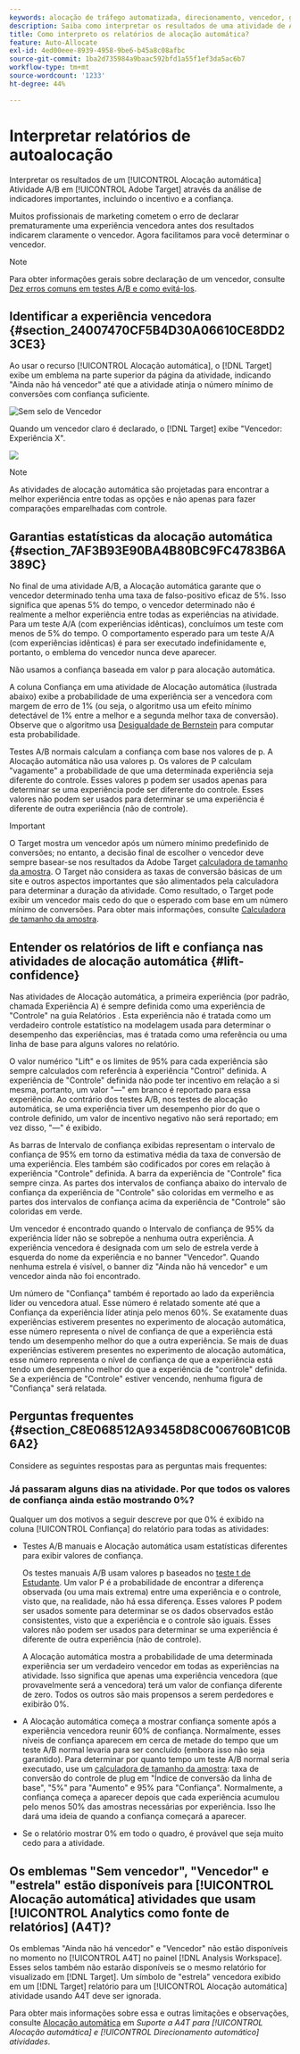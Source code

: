 ```yaml
---
keywords: alocação de tráfego automatizada, direcionamento, vencedor, garantia estatística, confiança, determinar vencedor, aumento, confiança, padrão, experiência padrão, alocação automática, alocação automática
description: Saiba como interpretar os resultados de uma atividade de Alocação automática A/B no Adobe [!DNL Target] através da análise de indicadores importantes, incluindo o incentivo e a confiança.
title: Como interpreto os relatórios de alocação automática?
feature: Auto-Allocate
exl-id: 4ed00eee-8939-4958-9be6-b45a8c08afbc
source-git-commit: 1ba2d735984a9baac592bfd1a55f1ef3da5ac6b7
workflow-type: tm+mt
source-wordcount: '1233'
ht-degree: 44%

---
```


# Interpretar relatórios de autoalocação

Interpretar os resultados de um [!UICONTROL Alocação automática] Atividade A/B em [!UICONTROL Adobe Target] através da análise de indicadores importantes, incluindo o incentivo e a confiança.

Muitos profissionais de marketing cometem o erro de declarar prematuramente uma experiência vencedora antes dos resultados indicarem claramente o vencedor. Agora facilitamos para você determinar o vencedor.

>[!NOTE]
>
>Para obter informações gerais sobre declaração de um vencedor, consulte [Dez erros comuns em testes A/B e como evitá-los](/help/c-activities/t-test-ab/common-ab-testing-pitfalls.md).

## Identificar a experiência vencedora {#section_24007470CF5B4D30A06610CE8DD23CE3}

Ao usar o recurso [!UICONTROL Alocação automática], o [!DNL Target] exibe um emblema na parte superior da página da atividade, indicando &quot;Ainda não há vencedor&quot; até que a atividade atinja o número mínimo de conversões com confiança suficiente.

![Sem selo de Vencedor](/help/c-activities/automated-traffic-allocation/assets/no-winner.png)

Quando um vencedor claro é declarado, o [!DNL Target] exibe &quot;Vencedor: Experiência X&quot;.

![](assets/winner.png)

>[!NOTE]
>
>As atividades de alocação automática são projetadas para encontrar a melhor experiência entre todas as opções e não apenas para fazer comparações emparelhadas com controle.

## Garantias estatísticas da alocação automática {#section_7AF3B93E90BA4B80BC9FC4783B6A389C}

No final de uma atividade A/B, a Alocação automática garante que o vencedor determinado tenha uma taxa de falso-positivo eficaz de 5%. Isso significa que apenas 5% do tempo, o vencedor determinado não é realmente a melhor experiência entre todas as experiências na atividade. Para um teste A/A (com experiências idênticas), concluímos um teste com menos de 5% do tempo. O comportamento esperado para um teste A/A (com experiências idênticas) é para ser executado indefinidamente e, portanto, o emblema do vencedor nunca deve aparecer.

Não usamos a confiança baseada em valor p para alocação automática.

A coluna Confiança em uma atividade de Alocação automática (ilustrada abaixo) exibe a probabilidade de uma experiência ser a vencedora com margem de erro de 1% (ou seja, o algoritmo usa um efeito mínimo detectável de 1% entre a melhor e a segunda melhor taxa de conversão). Observe que o algoritmo usa [Desigualdade de Bernstein](https://en.wikipedia.org/wiki/Bernstein_inequalities_%28probability_theory%29) para computar esta probabilidade.

Testes A/B normais calculam a confiança com base nos valores de p. A Alocação automática não usa valores p. Os valores de P calculam &quot;vagamente&quot; a probabilidade de que uma determinada experiência seja diferente do controle. Esses valores p podem ser usados apenas para determinar se uma experiência pode ser diferente do controle. Esses valores não podem ser usados para determinar se uma experiência é diferente de outra experiência (não de controle).

>[!IMPORTANT]
>
>O Target mostra um vencedor após um número mínimo predefinido de conversões; no entanto, a decisão final de escolher o vencedor deve sempre basear-se nos resultados da Adobe Target [calculadora de tamanho da amostra](https://experienceleague.adobe.com/tools/calculator/testcalculator.html?lang=pt-BR). O Target não considera as taxas de conversão básicas de um site e outros aspectos importantes que são alimentados pela calculadora para determinar a duração da atividade. Como resultado, o Target pode exibir um vencedor mais cedo do que o esperado com base em um número mínimo de conversões. Para obter mais informações, consulte [Calculadora de tamanho da amostra](/help/c-activities/t-test-ab/sample-size-determination.md#section_6B8725BD704C4AFE939EF2A6B6E834E6).

## Entender os relatórios de lift e confiança nas atividades de alocação automática {#lift-confidence}

Nas atividades de Alocação automática, a primeira experiência (por padrão, chamada Experiência A) é sempre definida como uma experiência de &quot;Controle&quot; na guia Relatórios . Esta experiência não é tratada como um verdadeiro controle estatístico na modelagem usada para determinar o desempenho das experiências, mas é tratada como uma referência ou uma linha de base para alguns valores no relatório.

O valor numérico &quot;Lift&quot; e os limites de 95% para cada experiência são sempre calculados com referência à experiência &quot;Control&quot; definida. A experiência de &quot;Controle&quot; definida não pode ter incentivo em relação a si mesma, portanto, um valor &quot;—&quot; em branco é reportado para essa experiência. Ao contrário dos testes A/B, nos testes de alocação automática, se uma experiência tiver um desempenho pior do que o controle definido, um valor de incentivo negativo não será reportado; em vez disso, &quot;—&quot; é exibido.

As barras de Intervalo de confiança exibidas representam o intervalo de confiança de 95% em torno da estimativa média da taxa de conversão de uma experiência. Eles também são codificados por cores em relação à experiência &quot;Controle&quot; definida. A barra da experiência de &quot;Controle&quot; fica sempre cinza. As partes dos intervalos de confiança abaixo do intervalo de confiança da experiência de &quot;Controle&quot; são coloridas em vermelho e as partes dos intervalos de confiança acima da experiência de &quot;Controle&quot; são coloridas em verde.

Um vencedor é encontrado quando o Intervalo de confiança de 95% da experiência líder não se sobrepõe a nenhuma outra experiência. A experiência vencedora é designada com um selo de estrela verde à esquerda do nome da experiência e no banner &quot;Vencedor&quot;. Quando nenhuma estrela é visível, o banner diz &quot;Ainda não há vencedor&quot; e um vencedor ainda não foi encontrado.

Um número de &quot;Confiança&quot; também é reportado ao lado da experiência líder ou vencedora atual. Esse número é relatado somente até que a Confiança da experiência líder atinja pelo menos 60%. Se exatamente duas experiências estiverem presentes no experimento de alocação automática, esse número representa o nível de confiança de que a experiência está tendo um desempenho melhor do que a outra experiência. Se mais de duas experiências estiverem presentes no experimento de alocação automática, esse número representa o nível de confiança de que a experiência está tendo um desempenho melhor do que a experiência de &quot;controle&quot; definida. Se a experiência de &quot;Controle&quot; estiver vencendo, nenhuma figura de &quot;Confiança&quot; será relatada.

## Perguntas frequentes {#section_C8E068512A93458D8C006760B1C0B6A2}

Considere as seguintes respostas para as perguntas mais frequentes:

### Já passaram alguns dias na atividade. Por que todos os valores de confiança ainda estão mostrando 0%?

Qualquer um dos motivos a seguir descreve por que 0% é exibido na coluna [!UICONTROL Confiança] do relatório para todas as atividades:

* Testes A/B manuais e Alocação automática usam estatísticas diferentes para exibir valores de confiança.

   Os testes manuais A/B usam valores p baseados no [teste t de Estudante](https://en.wikipedia.org/wiki/Student%27s_t-test). Um valor P é a probabilidade de encontrar a diferença observada (ou uma mais extrema) entre uma experiência e o controle, visto que, na realidade, não há essa diferença. Esses valores P podem ser usados somente para determinar se os dados observados estão consistentes, visto que a experiência e o controle são iguais. Esses valores não podem ser usados para determinar se uma experiência é diferente de outra experiência (não de controle).

   A Alocação automática mostra a probabilidade de uma determinada experiência ser um verdadeiro vencedor em todas as experiências na atividade. Isso significa que apenas uma experiência vencedora (que provavelmente será a vencedora) terá um valor de confiança diferente de zero. Todos os outros são mais propensos a serem perdedores e exibirão 0%.

* A Alocação automática começa a mostrar confiança somente após a experiência vencedora reunir 60% de confiança. Normalmente, esses níveis de confiança aparecem em cerca de metade do tempo que um teste A/B normal levaria para ser concluído (embora isso não seja garantido). Para determinar por quanto tempo um teste A/B normal seria executado, use um [calculadora de tamanho da amostra](https://experienceleague.adobe.com/tools/calculator/testcalculator.html): taxa de conversão do controle de plug em &quot;Índice de conversão da linha de base&quot;, &quot;5%&quot; para &quot;Aumento&quot; e 95% para &quot;Confiança&quot;. Normalmente, a confiança começa a aparecer depois que cada experiência acumulou pelo menos 50% das amostras necessárias por experiência. Isso lhe dará uma ideia de quando a confiança começará a aparecer.
* Se o relatório mostrar 0% em todo o quadro, é provável que seja muito cedo para a atividade.

## Os emblemas &quot;Sem vencedor&quot;, &quot;Vencedor&quot; e &quot;estrela&quot; estão disponíveis para [!UICONTROL Alocação automática] atividades que usam [!UICONTROL Analytics como fonte de relatórios] (A4T)?

Os emblemas &quot;Ainda não há vencedor&quot; e &quot;Vencedor&quot; não estão disponíveis no momento no [!UICONTROL A4T] no painel [!DNL Analysis Workspace]. Esses selos também não estarão disponíveis se o mesmo relatório for visualizado em [!DNL Target]. Um símbolo de &quot;estrela&quot; vencedora exibido em um [!DNL Target] relatório para um [!UICONTROL Alocação automática] atividade usando A4T deve ser ignorada.

Para obter mais informações sobre essa e outras limitações e observações, consulte [Alocação automática](/help/c-integrating-target-with-mac/a4t/a4t-at-aa.md#aa) em *Suporte a A4T para [!UICONTROL Alocação automática] e [!UICONTROL Direcionamento automático] atividades*.


